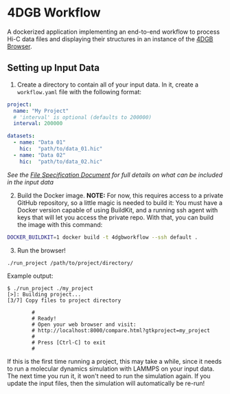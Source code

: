 # 4DGB Workflow

A dockerized application implementing an end-to-end workflow to process Hi-C data files and displaying their structures in an instance of the [4DGB Browser](https://github.com/lanl/4DGB).

## Setting up Input Data

1. Create a directory to contain all of your input data. In it, create a `workflow.yaml` file with the following format:

```yaml
project:
  name: "My Project"
  # 'interval' is optional (defaults to 200000)
  interval: 200000

datasets:
  - name: "Data 01"
    hic:  "path/to/data_01.hic"
  - name: "Data 02"
    hic:  "path/to/data_02.hic"
```

*See the [File Specification Document](doc/file_specs.md) for full details on what can be included in the input data*

2. Build the Docker image. **NOTE:** For now, this requires access to a private GitHub repository, so a little magic is needed to build it: You must have a Docker version capable of using BuildKit, and a running ssh agent with keys that will let you access the private repo. With that, you can build the image with this command:

```sh
DOCKER_BUILDKIT=1 docker build -t 4dgbworkflow --ssh default .
```

3. Run the browser!

```sh
./run_project /path/to/project/directory/
```

Example output:
```
$ ./run_project ./my_project
[>]: Building project...
[3/7] Copy files to project directory

        #
        # Ready!
        # Open your web browser and visit:
        # http://localhost:8000/compare.html?gtkproject=my_project
        #
        # Press [Ctrl-C] to exit
        #
```

If this is the first time running a project, this may take a while, since it needs to run a molecular dynamics simulation with LAMMPS on your input data. The next time you run it, it won't need to run the simulation again. If you update the input files, then the simulation will automatically be re-run!
